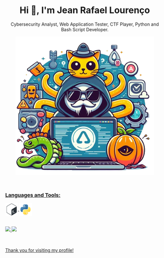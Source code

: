 <h1 align="center">Hi 👋, I'm Jean Rafael Lourenço</h1>
<p align="center">Cybersecurity Analyst, Web Application Tester, CTF Player, Python and Bash Script Developer.</p>

<p align="center"><img align="center" src="https://github.com/jeanrafaellourenco/jeanrafaellourenco/blob/main/github.png" alt="github" height="440" width="440" /></a></p>


<div style="display: inline_block"><br>
  <a href="https://github.com/jeanrafaellourenco">
  <h3 align="left">Languages and Tools:</h3>
  <img align="center" alt="bash" height="40" width="40" src="https://raw.githubusercontent.com/devicons/devicon/master/icons/bash/bash-plain.svg">
  <img align="center" alt="python" height="40" width="40" src="https://raw.githubusercontent.com/devicons/devicon/master/icons/python/python-original.svg">
</div>

 <div style="display: inline_block"><br><br>
  <a href="https://github.com/jeanrafaellourenco">
  <img height="140em" src="https://github-readme-stats.vercel.app/api?username=jeanrafaellourenco&show_icons=true&theme=github_dark&include_all_commits=true&count_private=true"/>
  <img height="140em" src="https://github-readme-stats.vercel.app/api/top-langs/?username=jeanrafaellourenco&layout=compact&langs_count=7&theme=github_dark"/>
</div>

<br><br>
Thank you for visiting my profile!
  
 
